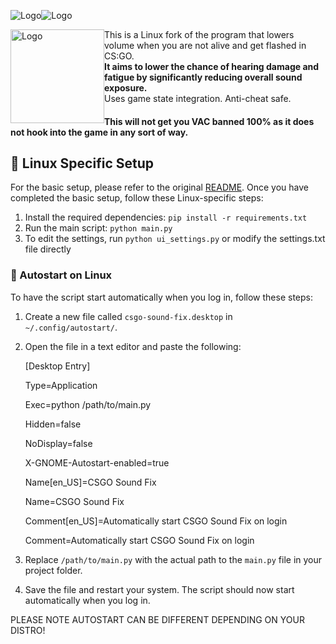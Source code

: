 <img src="https://raw.githubusercontent.com/patrikzudel/PatrikZeros-CSGO-Sound-Fix/main/Logos/LogoLight.png?sanitize=true#gh-dark-mode-only" alt="Logo"><img src="https://raw.githubusercontent.com/patrikzudel/PatrikZeros-CSGO-Sound-Fix/main/Logos/LogoDark.png?sanitize=true#gh-light-mode-only" alt="Logo">

<a href="https://raw.githubusercontent.com/patrikzudel/PatrikZeros-CSGO-Sound-Fix/main/Logos/FaceitVerified.png">
<img src="https://raw.githubusercontent.com/patrikzudel/PatrikZeros-CSGO-Sound-Fix/main/Logos/FaceitVerified.png?sanitize=true#gh-light-mode-only" alt="Logo" width="150px" style="float: left"></a>

This is a Linux fork of the program that lowers volume when you are not alive and get flashed in CS:GO.  
**It aims to lower the chance of hearing damage and fatigue by significantly reducing overall sound exposure.**  
Uses game state integration. Anti-cheat safe. 

#### This will not get you VAC banned 100% as it does not hook into the game in any sort of way.

## 📖 Linux Specific Setup
For the basic setup, please refer to the original [README](https://github.com/patrikzudel/PatrikZeros-CSGO-Sound-Fix/blob/main/README.md). Once you have completed the basic setup, follow these Linux-specific steps:

1. Install the required dependencies: `pip install -r requirements.txt`
2. Run the main script: `python main.py`
3. To edit the settings, run `python ui_settings.py` or modify the settings.txt file directly

### 🐧 Autostart on Linux
To have the script start automatically when you log in, follow these steps:

1. Create a new file called `csgo-sound-fix.desktop` in `~/.config/autostart/`.
2. Open the file in a text editor and paste the following:

    [Desktop Entry]

    Type=Application

    Exec=python /path/to/main.py

    Hidden=false

    NoDisplay=false

    X-GNOME-Autostart-enabled=true

    Name[en_US]=CSGO Sound Fix

    Name=CSGO Sound Fix

    Comment[en_US]=Automatically start CSGO Sound Fix on login
    
    Comment=Automatically start CSGO Sound Fix on login


3. Replace `/path/to/main.py` with the actual path to the `main.py` file in your project folder.
4. Save the file and restart your system. The script should now start automatically when you log in.

PLEASE NOTE AUTOSTART CAN BE DIFFERENT DEPENDING ON YOUR DISTRO!